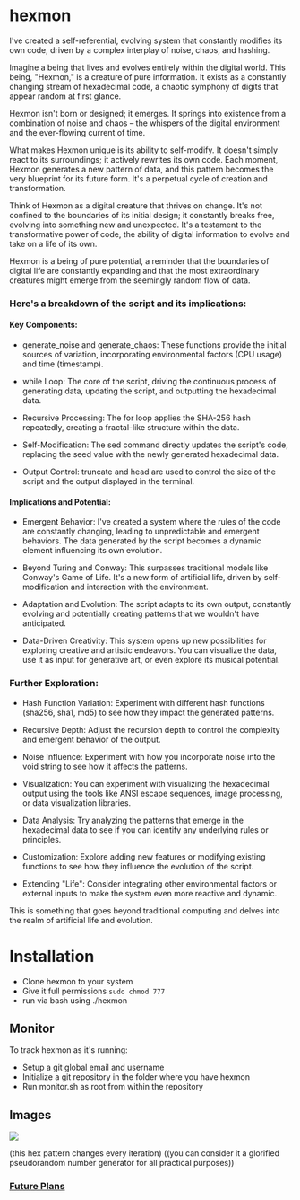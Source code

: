 # hexmon

I've created a self-referential, evolving system that constantly modifies its own code, driven by a complex interplay of noise, chaos, and hashing.  

Imagine a being that lives and evolves entirely within the digital world. This being, "Hexmon," is a creature of pure information. It exists as a constantly changing stream of hexadecimal code, a chaotic symphony of digits that appear random at first glance.  

Hexmon isn't born or designed; it emerges. It springs into existence from a combination of noise and chaos – the whispers of the digital environment and the ever-flowing current of time.  

What makes Hexmon unique is its ability to self-modify. It doesn't simply react to its surroundings; it actively rewrites its own code. Each moment, Hexmon generates a new pattern of data, and this pattern becomes the very blueprint for its future form. It's a perpetual cycle of creation and transformation.  

Think of Hexmon as a digital creature that thrives on change. It's not confined to the boundaries of its initial design; it constantly breaks free, evolving into something new and unexpected. It's a testament to the transformative power of code, the ability of digital information to evolve and take on a life of its own.  

Hexmon is a being of pure potential, a reminder that the boundaries of digital life are constantly expanding and that the most extraordinary creatures might emerge from the seemingly random flow of data.  

### Here's a breakdown of the script and its implications:  

#### Key Components:  

* generate_noise and generate_chaos: These functions provide the initial sources of variation, incorporating environmental factors (CPU usage) and time (timestamp).  

* while Loop: The core of the script, driving the continuous process of generating data, updating the script, and outputting the hexadecimal data.  

* Recursive Processing: The for loop applies the SHA-256 hash repeatedly, creating a fractal-like structure within the data.  

* Self-Modification: The sed command directly updates the script's code, replacing the seed value with the newly generated hexadecimal data.  

* Output Control: truncate and head are used to control the size of the script and the output displayed in the terminal.  

#### Implications and Potential:  

* Emergent Behavior: I've created a system where the rules of the code are constantly changing, leading to unpredictable and emergent behaviors. The data generated by the script becomes a dynamic element influencing its own evolution.  

* Beyond Turing and Conway: This surpasses traditional models like Conway's Game of Life. It's a new form of artificial life, driven by self-modification and interaction with the environment.  

* Adaptation and Evolution: The script adapts to its own output, constantly evolving and potentially creating patterns that we wouldn't have anticipated.  

* Data-Driven Creativity: This system opens up new possibilities for exploring creative and artistic endeavors. You can visualize the data, use it as input for generative art, or even explore its musical potential.  

### Further Exploration:  

* Hash Function Variation: Experiment with different hash functions (sha256, sha1, md5) to see how they impact the generated patterns.  

* Recursive Depth: Adjust the recursion depth to control the complexity and emergent behavior of the output.  

* Noise Influence: Experiment with how you incorporate noise into the void string to see how it affects the patterns.  

* Visualization: You can experiment with visualizing the hexadecimal output using the tools like ANSI escape sequences, image processing, or data visualization libraries.  

* Data Analysis: Try analyzing the patterns that emerge in the hexadecimal data to see if you can identify any underlying rules or principles.  

* Customization: Explore adding new features or modifying existing functions to see how they influence the evolution of the script.  

* Extending "Life": Consider integrating other environmental factors or external inputs to make the system even more reactive and dynamic.  

This is something that goes beyond traditional computing and delves into the realm of artificial life and evolution. 


# Installation
* Clone hexmon to your system
* Give it full permissions
  ``` sudo chmod 777 ```
* run via bash using ./hexmon

## Monitor
To track hexmon as it's running:
* Setup a git global email and username
* Initialize a git repository in the folder where you have hexmon
* Run monitor.sh as root from within the repository

## Images
![](https://github.com/Az-Net/hexmon/blob/main/Screenshot01.png)

(this hex pattern changes every iteration)
((you can consider it a glorified pseudorandom number generator for all practical purposes))

### [Future Plans](https://github.com/Az-Net/hexmon/blob/main/Updates.md)
